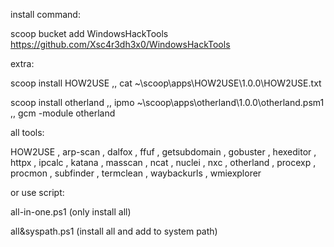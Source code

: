 install command:

scoop bucket add WindowsHackTools https://github.com/Xsc4r3dh3x0/WindowsHackTools

extra:

scoop install HOW2USE ,, cat ~\scoop\apps\HOW2USE\1.0.0\HOW2USE.txt

scoop install otherland ,, ipmo ~\scoop\apps\otherland\1.0.0\otherland.psm1 ,, gcm -module otherland

all tools:

HOW2USE , arp-scan , dalfox , ffuf , getsubdomain , gobuster , hexeditor , httpx , ipcalc , katana , masscan , ncat , nuclei , nxc , otherland , procexp , procmon , subfinder , termclean , waybackurls , wmiexplorer


or use script:

all-in-one.ps1      (only install all)

all&syspath.ps1     (install all and add to system path)


